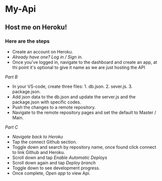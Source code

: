 # My-Api
## Host me on Heroku!

### Here are the steps
* Create an account on Heroku.
* _Already have one? Log in / Sign in._
* Once you've logged in, navigate to the dashboard and create an app, at thi point it's optional to give it name as we are just hosting the API

*Part B*
* In your VS-code, create three files:
          1. db.json.
          2. sever.js.
          3. package.json.
* Add json data to the db.json and update the server.js and the package.json with specific codes.
* Push the changes to a remote repository.
* Navigate to the remote repository pages and set the default to Master / Main.
 
*Part C*
* *_Navigate back to Heroku_*
* Tap the connect Github section.
* Toggle down and search by repository name, once found click connect to link Github and Heroku.
* Scroll down and tap *_Enable Automatic Deploys_* 
* Scroll down again and tap *_Deploy branch_* 
* Toggle down to see development progress.
* Once complete, *Open app*  to view Api.

